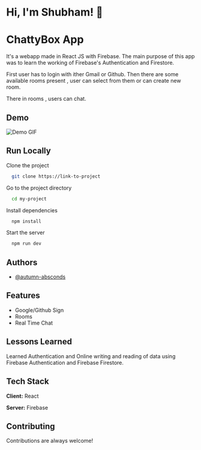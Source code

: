 
# Hi, I'm Shubham! 👋


# ChattyBox App

It's a webapp made in React JS with Firebase.
The main purpose of this app was to learn the working of Firebase's Authentication and Firestore.

First user has to login with ither Gmail or Github.
Then there are some available rooms present , user can select from them or can create new room.

There in rooms , users can chat.


## Demo


![Demo GIF]([https://imgur.com/S3AjIny](https://media.giphy.com/media/v1.Y2lkPTc5MGI3NjExODhiZGVjMTE3MTBmZGM3MDcyOGIzNGFjNDgyOGYyYmE5YjI0YTg4ZSZlcD12MV9pbnRlcm5hbF9naWZzX2dpZklkJmN0PWc/z6HmLADErbCEQQuqOP/giphy.gif))



## Run Locally

Clone the project

```bash
  git clone https://link-to-project
```

Go to the project directory

```bash
  cd my-project
```

Install dependencies

```bash
  npm install
```

Start the server

```bash
  npm run dev
```


## Authors

- [@autumn-absconds](https://github.com/autumn-absconds)


## Features

- Google/Github Sign
- Rooms
- Real Time Chat


## Lessons Learned

Learned Authentication and Online writing and reading of data  using Firebase Authentication and Firebase Firestore.



## Tech Stack

**Client:** React

**Server:** Firebase


## Contributing

Contributions are always welcome!


